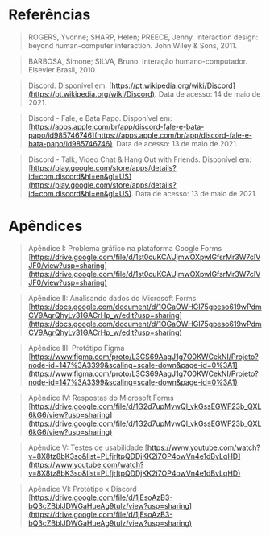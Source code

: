 # Referências
> ROGERS, Yvonne; SHARP, Helen; PREECE, Jenny. Interaction design: beyond human-computer interaction. John Wiley & Sons, 2011.

> BARBOSA, Simone; SILVA, Bruno. Interação humano-computador. Elsevier Brasil, 2010.

> Discord. Disponível em: [https://pt.wikipedia.org/wiki/Discord](https://pt.wikipedia.org/wiki/Discord). Data de acesso: 14 de maio de 2021.

> Discord - Fale, e Bata Papo. Disponível em: [https://apps.apple.com/br/app/discord-fale-e-bata-papo/id985746746](https://apps.apple.com/br/app/discord-fale-e-bata-papo/id985746746). Data de acesso: 13 de maio de 2021.

> Discord - Talk, Video Chat & Hang Out with Friends. Disponível em: [https://play.google.com/store/apps/details?id=com.discord&hl=en&gl=US](https://play.google.com/store/apps/details?id=com.discord&hl=en&gl=US). Data de acesso: 13 de maio de 2021.

# Apêndices
> Apêndice I: Problema gráfico na plataforma Google Forms
[https://drive.google.com/file/d/1st0cuKCAUjmwOXpwlGfsrMr3W7cIVJF0/view?usp=sharing](https://drive.google.com/file/d/1st0cuKCAUjmwOXpwlGfsrMr3W7cIVJF0/view?usp=sharing)

> Apêndice II: Analisando dados do Microsoft Forms
[https://docs.google.com/document/d/1OGaOWHGI75gpeso619wPdmCV9AgrQhyLv31GACrHp_w/edit?usp=sharing](https://docs.google.com/document/d/1OGaOWHGI75gpeso619wPdmCV9AgrQhyLv31GACrHp_w/edit?usp=sharing)

> Apêndice III: Protótipo Figma
[https://www.figma.com/proto/L3CS69AagJ1g7O0KWCekNI/Projeto?node-id=147%3A3399&scaling=scale-down&page-id=0%3A1](https://www.figma.com/proto/L3CS69AagJ1g7O0KWCekNI/Projeto?node-id=147%3A3399&scaling=scale-down&page-id=0%3A1)

> Apêndice IV: Respostas do Microsoft Forms
[https://drive.google.com/file/d/1G2d7upMvwQl_vkGssEGWF23b_QXL6kG6/view?usp=sharing](https://drive.google.com/file/d/1G2d7upMvwQl_vkGssEGWF23b_QXL6kG6/view?usp=sharing)

> Apêndice V: Testes de usabilidade
[https://www.youtube.com/watch?v=8X8tz8bK3so&list=PLfjrItpQDDjKK2i7OP4owVn4e1dBvLqHD](https://www.youtube.com/watch?v=8X8tz8bK3so&list=PLfjrItpQDDjKK2i7OP4owVn4e1dBvLqHD)

> Apêndice VI: Protótipo x Discord
[https://drive.google.com/file/d/1jEsoAzB3-bQ3cZBblJDWGaHueAg9tulz/view?usp=sharing](https://drive.google.com/file/d/1jEsoAzB3-bQ3cZBblJDWGaHueAg9tulz/view?usp=sharing)
